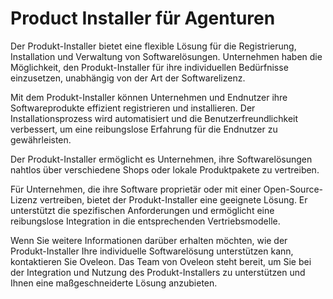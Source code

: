 # Product Installer für Agenturen

Der Produkt-Installer bietet eine flexible Lösung für die Registrierung, Installation und Verwaltung von Softwarelösungen. Unternehmen haben die Möglichkeit, den Produkt-Installer für ihre individuellen Bedürfnisse einzusetzen, unabhängig von der Art der Softwarelizenz.

Mit dem Produkt-Installer können Unternehmen und Endnutzer ihre Softwareprodukte effizient registrieren und installieren. Der Installationsprozess wird automatisiert und die Benutzerfreundlichkeit verbessert, um eine reibungslose Erfahrung für die Endnutzer zu gewährleisten.

Der Produkt-Installer ermöglicht es Unternehmen, ihre Softwarelösungen nahtlos über verschiedene Shops oder lokale Produktpakete zu vertreiben.

Für Unternehmen, die ihre Software proprietär oder mit einer Open-Source-Lizenz vertreiben, bietet der Produkt-Installer eine geeignete Lösung. Er unterstützt die spezifischen Anforderungen und ermöglicht eine reibungslose Integration in die entsprechenden Vertriebsmodelle.

Wenn Sie weitere Informationen darüber erhalten möchten, wie der Produkt-Installer Ihre individuelle Softwarelösung unterstützen kann, kontaktieren Sie Oveleon. Das Team von Oveleon steht bereit, um Sie bei der Integration und Nutzung des Produkt-Installers zu unterstützen und Ihnen eine maßgeschneiderte Lösung anzubieten.
